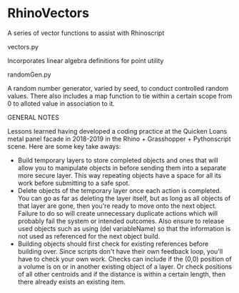 # RhinoVectors
A series of vector functions to assist with Rhinoscript



vectors.py

Incorporates linear algebra definitions for point utility

randomGen.py

A random number generator, varied by seed, to conduct controlled
random values.
There also includes a map function to tie within a certain scope
from 0 to alloted value in association to it.

GENERAL NOTES

Lessons learned having developed a coding practice at the Quicken Loans 
metal panel facade in 2018-2019 in the Rhino + Grasshopper + Pythonscript 
scene. Here are some key take aways:

- Build temporary layers to store completed objects and ones that will allow 
you to manipulate objects in before sending them into a separate more secure 
layer. This way repeating objects have a space for all its work before submitting
to a safe spot.
- Delete objects of the temporary layer once each action is completed. You can go
as far as deleting the layer itself, but as long as all objects of that layer are
gone, then you're ready to move onto the next object. Failure to do so will create
unnecessary duplicate actions which will probably fail the system or intended outcomes.
Also ensure to release used objects such as using (del variableName) so that the
information is not used as referenced for the next object build.
- Building objects should first check for existing references before building
over. Since scripts don't have their own feedback loop, you'll have to check
your own work. Checks can include if the (0,0) position of a volume is on or
in another existing object of a layer. Or check positions of all other centroids
and if the distance is within a certain length, then there already exists an existing
item.
